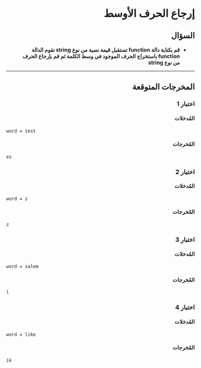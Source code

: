 # <div dir="rtl">إرجاع الحرف الأوسط</div>

## <div dir="rtl">السؤال</div>

<ul dir="rtl">
<li>
<b>
قم بكتابة دالة function تستقبل قيمة نصية من نوع string تقوم الدالة function باستخراج الحرف الموجود في وسط الكلمة ثم قم بإرجاع الحرف من نوع string
</b>
</li>
</ul>

---

## <div dir="rtl">المخرجات المتوقعة</div>

### <div dir="rtl">اختبار 1</div>

#### <div dir="rtl">المُدخلات</div>

```text
word = test
```

#### <div dir="rtl">المُخرجات</div>

```text
es
```

### <div dir="rtl">اختبار 2</div>

#### <div dir="rtl">المُدخلات</div>

```text
word = z
```

#### <div dir="rtl">المُخرجات</div>

```text
z
```

### <div dir="rtl">اختبار 3</div>

#### <div dir="rtl">المُدخلات</div>

```text
word = salem
```

#### <div dir="rtl">المُخرجات</div>

```text
l
```

### <div dir="rtl">اختبار 4</div>

#### <div dir="rtl">المُدخلات</div>

```text
word = like
```

#### <div dir="rtl">المُخرجات</div>

```text
ik
```